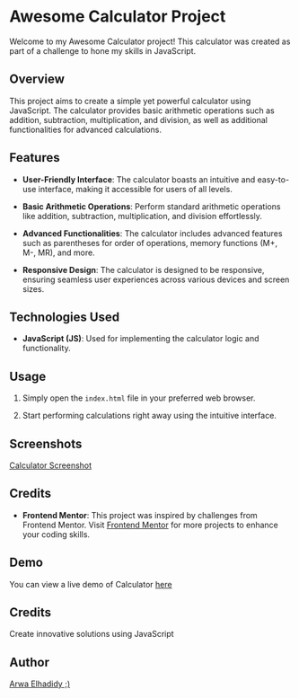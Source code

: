 # Awesome Calculator Project

Welcome to my Awesome Calculator project! This calculator was created as part of a challenge to hone my skills in JavaScript.

## Overview

This project aims to create a simple yet powerful calculator using JavaScript. The calculator provides basic arithmetic operations such as addition, subtraction, multiplication, and division, as well as additional functionalities for advanced calculations.

## Features

- **User-Friendly Interface**: The calculator boasts an intuitive and easy-to-use interface, making it accessible for users of all levels.

- **Basic Arithmetic Operations**: Perform standard arithmetic operations like addition, subtraction, multiplication, and division effortlessly.

- **Advanced Functionalities**: The calculator includes advanced features such as parentheses for order of operations, memory functions (M+, M-, MR), and more.

- **Responsive Design**: The calculator is designed to be responsive, ensuring seamless user experiences across various devices and screen sizes.

## Technologies Used

- **JavaScript (JS)**: Used for implementing the calculator logic and functionality.

## Usage

1. Simply open the `index.html` file in your preferred web browser.

2. Start performing calculations right away using the intuitive interface.

## Screenshots

[Calculator Screenshot](https://github.com/ArwaElhadidy/Calculator/blob/main/Screenshot%20(178).png)

## Credits

- **Frontend Mentor**: This project was inspired by challenges from Frontend Mentor. Visit [Frontend Mentor](https://www.frontendmentor.io) for more projects to enhance your coding skills.

## Demo

You can view a live demo of Calculator [here](https://arwaelhadidy.github.io/Calculator/.)

## Credits
Create innovative solutions using JavaScript
## Author
[Arwa Elhadidy ;)](https://github.com/ArwaElhadidy)
